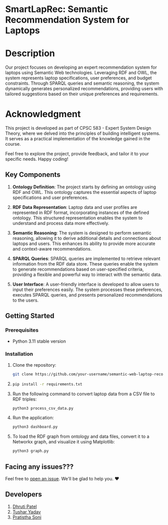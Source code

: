 # SmartLapRec: Semantic Recommendation System for Laptops

# Description
Our project focuses on developing an expert recommendation system for laptops using Semantic Web technologies. Leveraging RDF and OWL, the system represents laptop specifications, user preferences, and budget constraints. Through SPARQL queries and semantic reasoning, the system dynamically generates personalized recommendations, providing users with tailored suggestions based on their unique preferences and requirements.​

# Acknowledgment

This project is developed as part of CPSC 583 - Expert System Design Theory, where we delved into the principles of building intelligent systems. It serves as a practical implementation of the knowledge gained in the course.

Feel free to explore the project, provide feedback, and tailor it to your specific needs. Happy coding!

## Key Components

1. **Ontology Definition**: The project starts by defining an ontology using RDF and OWL. This ontology captures the essential aspects of laptop specifications and user preferences.

2. **RDF Data Representation**: Laptop data and user profiles are represented in RDF format, incorporating instances of the defined ontology. This structured representation enables the system to understand and process data more effectively.

3. **Semantic Reasoning**: The system is designed to perform semantic reasoning, allowing it to derive additional details and connections about laptops and users. This enhances its ability to provide more accurate and context-aware recommendations.

4. **SPARQL Queries**: SPARQL queries are implemented to retrieve relevant information from the RDF data store. These queries enable the system to generate recommendations based on user-specified criteria, providing a flexible and powerful way to interact with the semantic data.

5. **User Interface**: A user-friendly interface is developed to allow users to input their preferences easily. The system processes these preferences, executes SPARQL queries, and presents personalized recommendations to the users.

## Getting Started

### Prerequisites

- Python 3.11 stable version

### Installation

1. Clone the repository:

   ```bash
   git clone https://github.com/your-username/semantic-web-laptop-recommendation.git

2. ```bash
   pip install -r requirements.txt

3. Run the following command to convert laptop data from a CSV file to RDF triples:

   ```bash
   python3 process_csv_data.py

4. Run the application:

   ```bash
   python3 dashboard.py

5. To load the RDF graph from ontology and data files, convert it to a Networkx graph, and visualize it using Matplotlib:

   ```bash
   python3 graph.py

## Facing any issues???
Feel free to [open an issue](https://github.com/YTushar18/SmartLapRec/issues/new?assignees=&labels=Query&title=Query). We'll be glad to help you. ❤️

## Developers
1. [Dhruti Patel](https://github.com/iamdhrutipatel)
2. [Tushar Yadav](https://github.com/YTushar18)
3. [Pratistha Soni](https://github.com/pratishthasoni)
